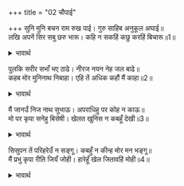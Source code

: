 +++
title = "02 चौपाई"

+++
सुनि मुनि बचन राम रुख पाई। गुरु साहिब अनुकूल अघाई॥  
लखि अपनें सिर सबु छरु भारू। कहि न सकहिं कछु करहिं बिचारू॥1॥  

<details><summary>भावार्थ</summary>

मुनि के वचन सुनकर और श्री रामचन्द्रजी का रुख पाकर गुरु तथा स्वामी को भरपेट अपने अनुकूल जानकर सारा बोझ अपने ही ऊपर समझकर भरतजी कुछ कह नहीं सकते। वे विचार करने लगे॥1॥  
</details>

पुलकि सरीर सभाँ भए ठाढे। नीरज नयन नेह जल बाढे॥  
कहब मोर मुनिनाथ निबाहा। एहि तें अधिक कहौं मैं काहा॥2॥  

<details><summary>भावार्थ</summary>

शरीर से पुलकित होकर वे सभा में खडे हो गए। कमल के समान नेत्रों में प्रेमाश्रुओं की बाढ आ गई। (वे बोले-) मेरा कहना तो मुनिनाथ ने ही निबाह दिया (जो कुछ मैं कह सकता था वह उन्होन्ने ही कह दिया)। इससे अधिक मैं क्या कहूँ?॥2॥  
</details>

मैं जानउँ निज नाथ सुभाऊ। अपराधिहु पर कोह न काऊ॥  
मो पर कृपा सनेहु बिसेषी। खेलत खुनिस न कबहूँ देखी॥3॥  

<details><summary>भावार्थ</summary>

अपने स्वामी का स्वभाव मैं जानता हूँ। वे अपराधी पर भी कभी क्रोध नहीं करते। मुझ पर तो उनकी विशेष कृपा और स्नेह है। मैन्ने खेल में भी कभी उनकी रीस (अप्रसन्नता) नहीं देखी॥3॥  
</details>

सिसुपन तें परिहरेउँ न सङ्गू। कबहुँ न कीन्ह मोर मन भङ्गू॥  
मैं प्रभु कृपा रीति जियँ जोही। हारेहूँ खेल जितावहिं मोही॥4॥  

<details><summary>भावार्थ</summary>

बचपन में ही मैन्ने उनका साथ नहीं छोडा और उन्होन्ने भी मेरे मन को कभी नहीं तोडा (मेरे मन के प्रतिकूल कोई काम नहीं किया)। मैन्ने प्रभु की कृपा की रीति को हृदय में भलीभाँति देखा है (अनुभव किया है)। मेरे हारने पर भी खेल में प्रभु मुझे जिता देते रहे हैं॥4॥  
</details>

